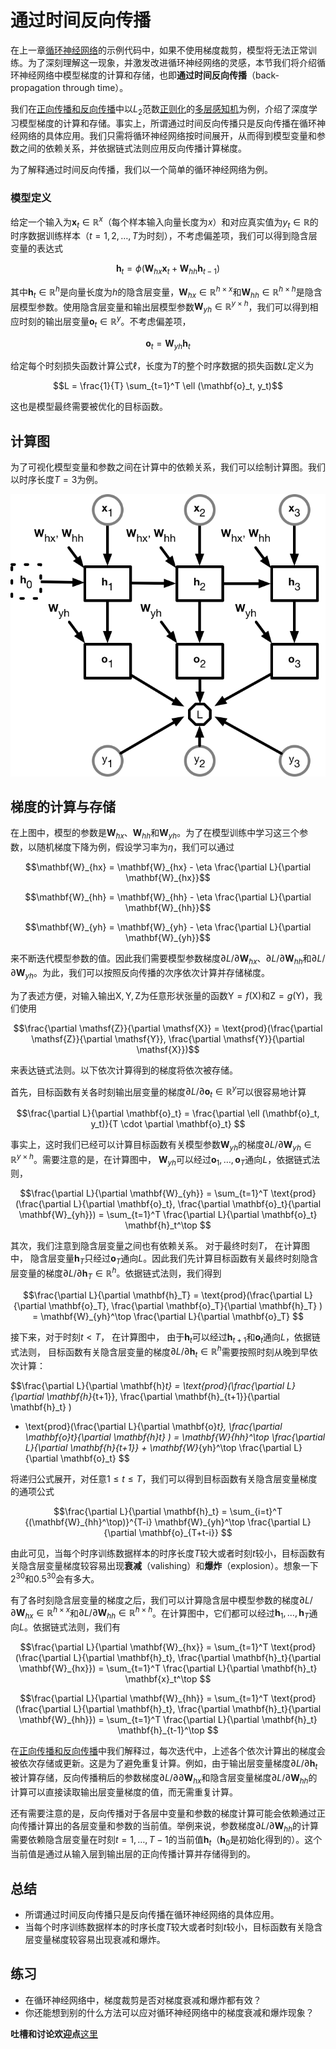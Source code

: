 # 通过时间反向传播

在上一章[循环神经网络](rnn-scratch.md)的示例代码中，如果不使用梯度裁剪，模型将无法正常训练。为了深刻理解这一现象，并激发改进循环神经网络的灵感，本节我们将介绍循环神经网络中模型梯度的计算和存储，也即**通过时间反向传播**（back-propagation through time）。


我们在[正向传播和反向传播](../chapter_supervised-learning/backprop.md)中以$L_2$范数[正则化](../chapter_supervised-learning/reg-scratch.md)的[多层感知机](../chapter_supervised-learning/mlp-scratch.md)为例，介绍了深度学习模型梯度的计算和存储。事实上，所谓通过时间反向传播只是反向传播在循环神经网络的具体应用。我们只需将循环神经网络按时间展开，从而得到模型变量和参数之间的依赖关系，并依据链式法则应用反向传播计算梯度。

为了解释通过时间反向传播，我们以一个简单的循环神经网络为例。


### 模型定义

给定一个输入为$\mathbf{x}_t \in \mathbb{R}^x$（每个样本输入向量长度为$x$）和对应真实值为$y_t \in \mathbb{R}$的时序数据训练样本（$t = 1, 2, \ldots, T$为时刻），不考虑偏差项，我们可以得到隐含层变量的表达式

$$\mathbf{h}_t = \phi(\mathbf{W}_{hx} \mathbf{x}_t + \mathbf{W}_{hh} \mathbf{h}_{t-1})$$

其中$\mathbf{h}_t \in \mathbb{R}^h$是向量长度为$h$的隐含层变量，$\mathbf{W}_{hx} \in \mathbb{R}^{h \times x}$和$\mathbf{W}_{hh} \in \mathbb{R}^{h \times h}$是隐含层模型参数。使用隐含层变量和输出层模型参数$\mathbf{W}_{yh} \in \mathbb{R}^{y \times h}$，我们可以得到相应时刻的输出层变量$\mathbf{o}_t \in \mathbb{R}^y$。不考虑偏差项，

$$\mathbf{o}_t = \mathbf{W}_{yh} \mathbf{h}_{t}$$

给定每个时刻损失函数计算公式$\ell$，长度为$T$的整个时序数据的损失函数$L$定义为

$$L = \frac{1}{T} \sum_{t=1}^T \ell (\mathbf{o}_t, y_t)$$

这也是模型最终需要被优化的目标函数。

## 计算图

为了可视化模型变量和参数之间在计算中的依赖关系，我们可以绘制计算图。我们以时序长度$T=3$为例。

![](../img/rnn-bptt.png)

## 梯度的计算与存储

在上图中，模型的参数是$\mathbf{W}_{hx}$、$\mathbf{W}_{hh}$和$\mathbf{W}_{yh}$。为了在模型训练中学习这三个参数，以随机梯度下降为例，假设学习率为$\eta$，我们可以通过

$$\mathbf{W}_{hx} = \mathbf{W}_{hx} - \eta \frac{\partial L}{\partial \mathbf{W}_{hx}}$$

$$\mathbf{W}_{hh} = \mathbf{W}_{hh} - \eta \frac{\partial L}{\partial \mathbf{W}_{hh}}$$

$$\mathbf{W}_{yh} = \mathbf{W}_{yh} - \eta \frac{\partial L}{\partial \mathbf{W}_{yh}}$$


来不断迭代模型参数的值。因此我们需要模型参数梯度$\partial L/\partial \mathbf{W}_{hx}$、$\partial L/\partial \mathbf{W}_{hh}$和$\partial L/\partial \mathbf{W}_{yh}$。为此，我们可以按照反向传播的次序依次计算并存储梯度。

为了表述方便，对输入输出$\mathsf{X}, \mathsf{Y}, \mathsf{Z}$为任意形状张量的函数$\mathsf{Y}=f(\mathsf{X})$和$\mathsf{Z}=g(\mathsf{Y})$，我们使用

$$\frac{\partial \mathsf{Z}}{\partial \mathsf{X}} = \text{prod}(\frac{\partial \mathsf{Z}}{\partial \mathsf{Y}}, \frac{\partial \mathsf{Y}}{\partial \mathsf{X}})$$

来表达链式法则。以下依次计算得到的梯度将依次被存储。

首先，目标函数有关各时刻输出层变量的梯度$\partial L/\partial \mathbf{o}_t \in \mathbb{R}^y$可以很容易地计算

$$\frac{\partial L}{\partial \mathbf{o}_t} =  \frac{\partial \ell (\mathbf{o}_t, y_t)}{T \cdot \partial \mathbf{o}_t} $$

事实上，这时我们已经可以计算目标函数有关模型参数$\mathbf{W}_{yh}$的梯度$\partial L/\partial \mathbf{W}_{yh} \in \mathbb{R}^{y \times h}$。需要注意的是，在计算图中，
$\mathbf{W}_{yh}$可以经过$\mathbf{o}_1, \ldots, \mathbf{o}_T$通向$L$，依据链式法则，

$$\frac{\partial L}{\partial \mathbf{W}_{yh}} 
= \sum_{t=1}^T \text{prod}(\frac{\partial L}{\partial \mathbf{o}_t}, \frac{\partial \mathbf{o}_t}{\partial \mathbf{W}_{yh}}) 
= \sum_{t=1}^T \frac{\partial L}{\partial \mathbf{o}_t} \mathbf{h}_t^\top
$$


其次，我们注意到隐含层变量之间也有依赖关系。
对于最终时刻$T$，
在计算图中，
隐含层变量$\mathbf{h}_T$只经过$\mathbf{o}_T$通向$L$。因此我们先计算目标函数有关最终时刻隐含层变量的梯度$\partial L/\partial \mathbf{h}_T \in \mathbb{R}^h$。依据链式法则，我们得到

$$\frac{\partial L}{\partial \mathbf{h}_T} = \text{prod}(\frac{\partial L}{\partial \mathbf{o}_T}, \frac{\partial \mathbf{o}_T}{\partial \mathbf{h}_T} ) = \mathbf{W}_{yh}^\top \frac{\partial L}{\partial \mathbf{o}_T}
$$

接下来，对于时刻$t < T$，
在计算图中，
由于$\mathbf{h}_t$可以经过$\mathbf{h}_{t+1}$和$\mathbf{o}_t$通向$L$，依据链式法则，
目标函数有关隐含层变量的梯度$\partial L/\partial \mathbf{h}_t \in \mathbb{R}^h$需要按照时刻从晚到早依次计算：


$$\frac{\partial L}{\partial \mathbf{h}_t} 
= \text{prod}(\frac{\partial L}{\partial \mathbf{h}_{t+1}}, \frac{\partial \mathbf{h}_{t+1}}{\partial \mathbf{h}_t} ) 
+ \text{prod}(\frac{\partial L}{\partial \mathbf{o}_t}, \frac{\partial \mathbf{o}_t}{\partial \mathbf{h}_t} ) 
= \mathbf{W}_{hh}^\top \frac{\partial L}{\partial \mathbf{h}_{t+1}} + \mathbf{W}_{yh}^\top \frac{\partial L}{\partial \mathbf{o}_t}
$$

将递归公式展开，对任意$1 \leq t \leq T$，我们可以得到目标函数有关隐含层变量梯度的通项公式

$$\frac{\partial L}{\partial \mathbf{h}_t} 
= \sum_{i=t}^T {(\mathbf{W}_{hh}^\top)}^{T-i} \mathbf{W}_{yh}^\top \frac{\partial L}{\partial \mathbf{o}_{T+t-i}}
$$

由此可见，当每个时序训练数据样本的时序长度$T$较大或者时刻$t$较小，目标函数有关隐含层变量梯度较容易出现**衰减**（valishing）和**爆炸**（explosion）。想象一下$2^{30}$和$0.5^{30}$会有多大。


有了各时刻隐含层变量的梯度之后，我们可以计算隐含层中模型参数的梯度$\partial L/\partial \mathbf{W}_{hx} \in \mathbb{R}^{h \times x}$和$\partial L/\partial \mathbf{W}_{hh} \in \mathbb{R}^{h \times h}$。在计算图中，它们都可以经过$\mathbf{h}_1, \ldots, \mathbf{h}_T$通向$L$。依据链式法则，我们有

$$\frac{\partial L}{\partial \mathbf{W}_{hx}} 
= \sum_{t=1}^T \text{prod}(\frac{\partial L}{\partial \mathbf{h}_t}, \frac{\partial \mathbf{h}_t}{\partial \mathbf{W}_{hx}}) 
= \sum_{t=1}^T \frac{\partial L}{\partial \mathbf{h}_t} \mathbf{x}_t^\top
$$

$$\frac{\partial L}{\partial \mathbf{W}_{hh}} 
= \sum_{t=1}^T \text{prod}(\frac{\partial L}{\partial \mathbf{h}_t}, \frac{\partial \mathbf{h}_t}{\partial \mathbf{W}_{hh}}) 
= \sum_{t=1}^T \frac{\partial L}{\partial \mathbf{h}_t} \mathbf{h}_{t-1}^\top
$$


在[正向传播和反向传播](../chapter_supervised-learning/backprop.md)中我们解释过，每次迭代中，上述各个依次计算出的梯度会被依次存储或更新。这是为了避免重复计算。例如，由于输出层变量梯度$\partial L/\partial \mathbf{h}_t$被计算存储，反向传播稍后的参数梯度$\partial L/\partial \partial \mathbf{W}_{hx}$和隐含层变量梯度$\partial L/\partial \mathbf{W}_{hh}$的计算可以直接读取输出层变量梯度的值，而无需重复计算。

还有需要注意的是，反向传播对于各层中变量和参数的梯度计算可能会依赖通过正向传播计算出的各层变量和参数的当前值。举例来说，参数梯度$\partial L/\partial \mathbf{W}_{hh}$的计算需要依赖隐含层变量在时刻$t = 1, \ldots, T-1$的当前值$\mathbf{h}_t$（$\mathbf{h}_0$是初始化得到的）。这个当前值是通过从输入层到输出层的正向传播计算并存储得到的。


## 总结

* 所谓通过时间反向传播只是反向传播在循环神经网络的具体应用。
* 当每个时序训练数据样本的时序长度$T$较大或者时刻$t$较小，目标函数有关隐含层变量梯度较容易出现衰减和爆炸。


## 练习

- 在循环神经网络中，梯度裁剪是否对梯度衰减和爆炸都有效？
- 你还能想到别的什么方法可以应对循环神经网络中的梯度衰减和爆炸现象？

**吐槽和讨论欢迎点**[这里](https://discuss.gluon.ai/t/topic/3711)
